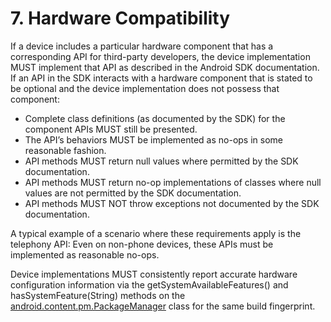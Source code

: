 # 7\. Hardware Compatibility

If a device includes a particular hardware component that has a corresponding
API for third-party developers, the device implementation MUST implement that
API as described in the Android SDK documentation. If an API in the SDK
interacts with a hardware component that is stated to be optional and the
device implementation does not possess that component:

*   Complete class definitions (as documented by the SDK) for the component
APIs MUST still be presented.
*   The API’s behaviors MUST be implemented as no-ops in some reasonable
fashion.
*   API methods MUST return null values where permitted by the SDK
documentation.
*   API methods MUST return no-op implementations of classes where null values
are not permitted by the SDK documentation.
*   API methods MUST NOT throw exceptions not documented by the SDK
documentation.

A typical example of a scenario where these requirements apply is the telephony
API: Even on non-phone devices, these APIs must be implemented as reasonable
no-ops.

Device implementations MUST consistently report accurate hardware configuration
information via the getSystemAvailableFeatures() and hasSystemFeature(String)
methods on the
[android.content.pm.PackageManager](http://developer.android.com/reference/android/content/pm/PackageManager.html)
class for the same build fingerprint.

